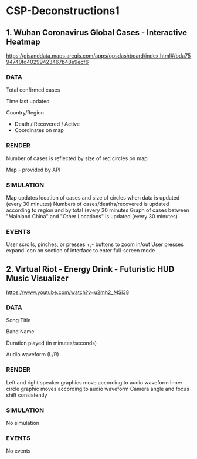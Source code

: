 # CSP-Deconstructions1

## 1. Wuhan Coronavirus Global Cases - Interactive Heatmap
https://gisanddata.maps.arcgis.com/apps/opsdashboard/index.html#/bda7594740fd40299423467b48e9ecf6

### DATA
Total confirmed cases

Time last updated

Country/Region
- Death / Recovered / Active
- Coordinates on map

### RENDER
Number of cases is reflected by size of red circles on map

Map - provided by API

### SIMULATION
Map updates location of cases and size of circles when data is updated (every 30 minutes)
Numbers of cases/deaths/recovered is updated according to region and by total (every 30 minutes
Graph of cases between "Mainland China" and "Other Locations" is updated (every 30 minutes)

### EVENTS
User scrolls, pinches, or presses +,- buttons to zoom in/out
User presses expand icon on section of interface to enter full-screen mode

## 2. Virtual Riot - Energy Drink - Futuristic HUD Music Visualizer
https://www.youtube.com/watch?v=u2mh2_MSi38

### DATA
Song Title

Band Name

Duration played (in minutes/seconds)

Audio waveform (L/R)

### RENDER
Left and right speaker graphics move according to audio waveform
Inner circle graphic moves according to audio waveform
Camera angle and focus shift consistently

### SIMULATION
No simulation

### EVENTS
No events
